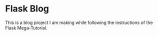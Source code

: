 # Flask Blog

This is a blog project I am making while following the instructions of the Flask Mega-Tutorial.